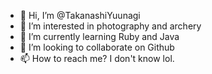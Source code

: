 - 👋 Hi, I’m @TakanashiYuunagi
- 👀 I’m interested in photography and archery
- 🌱 I’m currently learning Ruby and Java
- 💞️ I’m looking to collaborate on Github
- 📫 How to reach me? I don't know lol.

<!---
TakanashiYuunagi/TakanashiYuunagi is a ✨ special ✨ repository because its `README.md` (this file) appears on your GitHub profile.
You can click the Preview link to take a look at your changes.
--->
